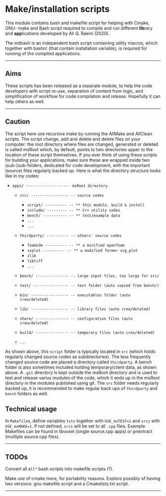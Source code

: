 # Make/installation scripts

This module contains bash and makefile script for helping with Cmake, 
GNU- make and Bash script required to compile and run different 
**lib**rary and **app**lications developed by Ali Q. Raeini (2020).  

The initbash is an independent bash script containing utility macros, 
which together with bashrc (that contain installation variabls), is 
required for running of the compiled applications.

---------

## Aims 

These scripts has been released as a separate module, to help 
the code developers with script re-use, separation of content from 
logic, and simplification of workflow for code compilation and release. 
Hopefully it can help others as well.

---------

##  Caution

The script here use recursive make by running the AllMake and AllClean 
scripts. The script change, add and delete and delete files on your 
computer: the root directory where files are changed, generated or 
deleted is called msRoot which, by default, points to two directories 
upper to the location of these script themselves.  If you ever think of 
using these scripts for building your applications, make sure these are 
wrapped inside two (sub-)sub-folders, dedicated for code development, 
with the important (source) files regularly backed up.  Here is what 
the directory structure looks like in my codes:


- `apps/ -------------------- msRoot directory`

    - `src/ ----------------- -- source codes`
        * `script/ ---------- -- ** this module, build & install`
        * `include/ --------- -- ** C++ utility codes`
        * `bench/ ----------- -- ** test/example data`
        * `...`
        * `...`
        
    - `thirdparty/ ---------- -- others' source codes`
        * `foamx3m ---------- -- ** a minified openfoam `
        * `svplot ---------- -- ** a modified former svg_plot`
        * `zlib`
        * `libtiff`
        * `...`

    - `bench/ --------------- -- large input files, too large for src/`
    - `test/ ---------------- -- test folder (auto copied from bench/)`
    - `bin/ ----------------- -- executables folder (auto crea/deleted)`
    - `lib/ ----------------- -- library files (auto crea/deleted)`
    - `share/ --------------- -- configuration files (auto crea/deleted)`
    - `build/ --------------- -- temporary files (auto crea/deleted)`
    - `...`


As shown above, this `script` folder is typically located in `src` 
(which holds regularly changed source codes as subdirectories). The 
less frequently changed source code are placed a directory called 
`thirdparty`.  A bench folder is also sometimes included holding 
temporary/client data, as shown above.  A `.git` directory is kept 
outside the msRoot directory and is used to test and release varius 
modules of the code, which it ends up in the msRoot directory in the 
modules published using git.  The `src` folder needs regularly backed 
up, it is recommended to make regular back ups of `thirdparty` and 
`bench` folders as well.



## Technical usage

 In `Makefile`s, define variables `tsts` together with `USE_msTEST=1` 
 and `srcs` with `USE_msMAKE=1`.  If not defined, `srcs` will be set 
 to all `.cpp` files.  Example Makefiles can be found in libvoxel 
 (single source.cpp apps) or pnextract (multiple source.cpp files).


---------

## TODOs

Convert all `All*` bash scripts into makefile scripts (?).

Make use of cmake more, for portability reasons. Explore possibly 
of having two versions: gnu makefile script and a Cmakelists.txt script.

---------
